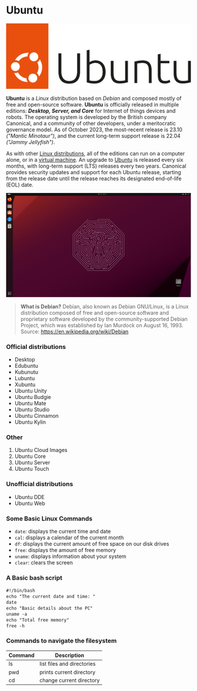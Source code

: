 # Ubuntu

![Ubuntu Logo](UbuntuLogo.svg)

**Ubuntu** is a *Linux* distribution based on *Debian* and composed mostly of free and open-source software. **Ubuntu** is officially released in multiple editions: ***Desktop, Server,  and Core***  for Internet of things devices and robots. The operating system is developed by the British company Canonical, and a community of other developers, under a meritocratic governance model. As of October 2023, the most-recent release is 23.10 *("Mantic Minotaur")*, and the current long-term support release is 22.04 *("Jammy Jellyfish")*.

As with other [Linux distributions](https://en.wikipedia.org/wiki/Linux_distribution), all of the editions can run on a computer alone, or in a [virtual machine](https://en.wikipedia.org/wiki/Virtual_machine). An upgrade to [Ubuntu](https://ubuntu.com/) is released every six months, with long-term support (LTS) releases every two years. Canonical provides security updates and support for each Ubuntu release, starting from the release date until the release reaches its designated end-of-life (EOL) date.

![Ubuntu Desktop image](UbuntuDesktop.png)

>**What is Debian?** Debian, also known as Debian GNU/Linux, is a Linux distribution composed of free and open-source  software and proprietary software developed by the community-supported Debian Project, which was established  by Ian Murdock on August 16, 1993.
Source: https://en.wikipedia.org/wiki/Debian 

### Official distributions
- Desktop
- Edubuntu
- Kubunutu
- Lubuntu
- Xubuntu
- Ubuntu Unity
- Ubuntu Budgie
- Ubuntu Mate
- Ubuntu Studio
- Ubuntu Cinnamon
- Ubuntu Kylin

### Other
1. Ubuntu Cloud Images
2. Ubuntu Core
3. Ubuntu Server
4. Ubuntu Touch

### Unofficial distributions
- Ubuntu DDE
- Ubuntu Web

### Some Basic Linux Commands
- `date`: displays the current time and date
- `cal`: displays a calendar of the current month
- `df`: displays the current amount of free space on our disk drives
- `free`: displays the amount of free memory
- `uname`: displays information about your system
- `clear`: clears the screen

### A Basic bash script

```
#!/bin/bash
echo "The current date and time: "
date
echo "Basic details about the PC"
uname -a
echo "Total free memory"
free -h
```
### Commands to navigate the filesystem

 | Command | Description                |
 | ------- | -------------------------- |
 | ls      | list files and directories |
 | pwd     | prints current directory   |
 | cd      | change current directory   | 
 